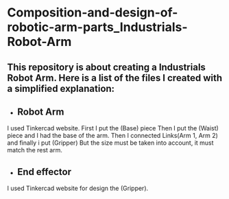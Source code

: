 # Composition-and-design-of-robotic-arm-parts_Industrials-Robot-Arm
## This repository is about creating a Industrials Robot Arm. Here is a list of the files I created with a simplified explanation:

* ## Robot Arm 

I used Tinkercad website. First I put the (Base) piece Then I put the (Waist) piece and I had the base of the arm. Then I connected Links(Arm 1, Arm 2) and finally i put (Gripper) But the size must be taken into account, it must match the rest arm.

* ## End effector 

I used Tinkercad website for design the (Gripper).
